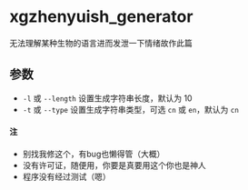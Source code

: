 # xgzhenyuish_generator

无法理解某种生物的语言进而发泄一下情绪故作此篇

## 参数

+ `-l` 或 `--length` 设置生成字符串长度，默认为 10
+ `-t` 或 `--type` 设置生成字符串类型，可选 `cn` 或 `en`，默认为 `cn`

#### 注

+ 别找我修这个，有bug也懒得管（大概）
+ 没有许可证，随便用，你要是真要用这个你也是神人
+ 程序没有经过测试（嗯）
